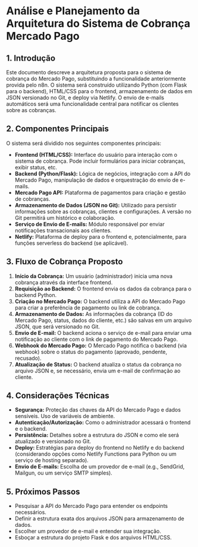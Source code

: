 # Análise e Planejamento da Arquitetura do Sistema de Cobrança Mercado Pago

## 1. Introdução

Este documento descreve a arquitetura proposta para o sistema de cobrança do Mercado Pago, substituindo a funcionalidade anteriormente provida pelo n8n. O sistema será construído utilizando Python (com Flask para o backend), HTML/CSS para o frontend, armazenamento de dados em JSON versionado no Git, e deploy via Netlify. O envio de e-mails automáticos será uma funcionalidade central para notificar os clientes sobre as cobranças.

## 2. Componentes Principais

O sistema será dividido nos seguintes componentes principais:

*   **Frontend (HTML/CSS):** Interface do usuário para interação com o sistema de cobrança. Pode incluir formulários para iniciar cobranças, exibir status, etc.
*   **Backend (Python/Flask):** Lógica de negócios, integração com a API do Mercado Pago, manipulação de dados e orquestração do envio de e-mails.
*   **Mercado Pago API:** Plataforma de pagamentos para criação e gestão de cobranças.
*   **Armazenamento de Dados (JSON no Git):** Utilizado para persistir informações sobre as cobranças, clientes e configurações. A versão no Git permitirá um histórico e colaboração.
*   **Serviço de Envio de E-mails:** Módulo responsável por enviar notificações transacionais aos clientes.
*   **Netlify:** Plataforma de deploy para o frontend e, potencialmente, para funções serverless do backend (se aplicável).

## 3. Fluxo de Cobrança Proposto

1.  **Início da Cobrança:** Um usuário (administrador) inicia uma nova cobrança através da interface frontend.
2.  **Requisição ao Backend:** O frontend envia os dados da cobrança para o backend Python.
3.  **Criação no Mercado Pago:** O backend utiliza a API do Mercado Pago para criar a preferência de pagamento ou link de cobrança.
4.  **Armazenamento de Dados:** As informações da cobrança (ID do Mercado Pago, status, dados do cliente, etc.) são salvas em um arquivo JSON, que será versionado no Git.
5.  **Envio de E-mail:** O backend aciona o serviço de e-mail para enviar uma notificação ao cliente com o link de pagamento do Mercado Pago.
6.  **Webhook do Mercado Pago:** O Mercado Pago notifica o backend (via webhook) sobre o status do pagamento (aprovado, pendente, recusado).
7.  **Atualização de Status:** O backend atualiza o status da cobrança no arquivo JSON e, se necessário, envia um e-mail de confirmação ao cliente.

## 4. Considerações Técnicas

*   **Segurança:** Proteção das chaves da API do Mercado Pago e dados sensíveis. Uso de variáveis de ambiente.
*   **Autenticação/Autorização:** Como o administrador acessará o frontend e o backend.
*   **Persistência:** Detalhes sobre a estrutura do JSON e como ele será atualizado e versionado no Git.
*   **Deploy:** Estratégias para deploy do frontend no Netlify e do backend (considerando opções como Netlify Functions para Python ou um serviço de hosting separado).
*   **Envio de E-mails:** Escolha de um provedor de e-mail (e.g., SendGrid, Mailgun, ou um serviço SMTP simples).

## 5. Próximos Passos

*   Pesquisar a API do Mercado Pago para entender os endpoints necessários.
*   Definir a estrutura exata dos arquivos JSON para armazenamento de dados.
*   Escolher um provedor de e-mail e entender sua integração.
*   Esboçar a estrutura do projeto Flask e dos arquivos HTML/CSS.
